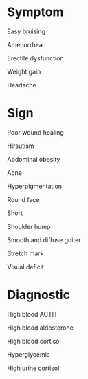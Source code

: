 
# Symptom

Easy bruising

Amenorrhea

Erectile dysfunction

Weight gain

Headache

# Sign

Poor wound healing

Hirsutism

Abdominal obesity

Acne

Hyperpigmentation

Round face

Short

Shoulder hump

Smooth and diffuse goiter

Stretch mark

Visual deficit

# Diagnostic

High blood ACTH

High blood aldosterone

High blood cortisol

Hyperglycemia

High urine cortisol
